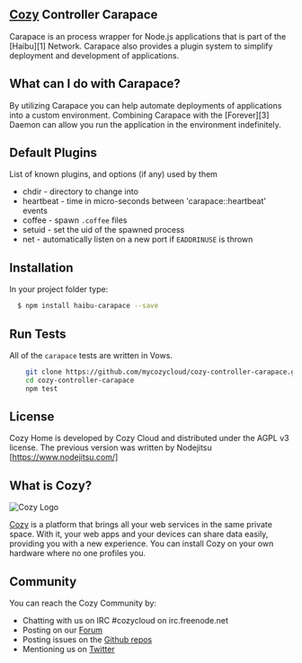 ## [Cozy](http://cozy.io) Controller Carapace

Carapace is an process wrapper for Node.js applications that is part of the [Haibu][1] Network.
Carapace also provides a plugin system to simplify deployment and development of applications.

## What can I do with Carapace?

By utilizing Carapace you can help automate deployments of applications into a custom environment.
Combining Carapace with the [Forever][3] Daemon can allow you run the application in the environment indefinitely.

## Default Plugins

List of known plugins, and options (if any) used by them

* chdir - directory to change into 
* heartbeat - time in micro-seconds between 'carapace::heartbeat' events
* coffee - spawn `.coffee` files
* setuid - set the uid of the spawned process
* net - automatically listen on a new port if `EADDRINUSE` is thrown

## Installation

In your project folder type:

``` bash
  $ npm install haibu-carapace --save
```

## Run Tests

All of the `carapace` tests are written in Vows.

``` bash
    git clone https://github.com/mycozycloud/cozy-controller-carapace.git
    cd cozy-controller-carapace
    npm test
```

## License

Cozy Home is developed by Cozy Cloud and distributed under the AGPL v3 license.
The previous version was written by Nodejitsu [https://www.nodejitsu.com/]

## What is Cozy?

![Cozy Logo](https://raw.github.com/mycozycloud/cozy-setup/gh-pages/assets/images/happycloud.png)

[Cozy](http://cozy.io) is a platform that brings all your web services in the
same private space.  With it, your web apps and your devices can share data
easily, providing you
with a new experience. You can install Cozy on your own hardware where no one
profiles you. 

## Community 

You can reach the Cozy Community by:

* Chatting with us on IRC #cozycloud on irc.freenode.net
* Posting on our [Forum](https://groups.google.com/forum/?fromgroups#!forum/cozy-cloud)
* Posting issues on the [Github repos](https://github.com/mycozycloud/)
* Mentioning us on [Twitter](http://twitter.com/mycozycloud)
